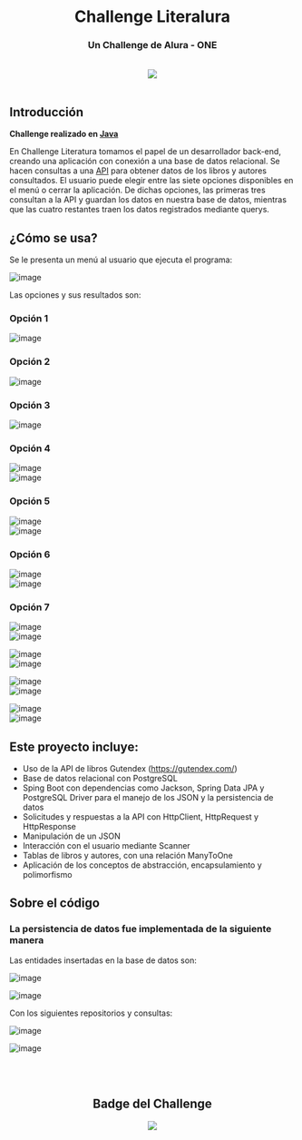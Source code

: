 <div align="center">
  <h1 align="center">
    Challenge Literalura
  </h1>
  <h3> 
    Un Challenge de Alura - ONE
  </h3>
    <br />
  <img src="https://github.com/Facundo177/Challenge-Literalura__Spring-Boot/assets/99448005/193ae586-8d49-468a-8f3d-c8756fce28d4">
   <br />
   <br />
</div>

## Introducción

**Challenge realizado en [Java](https://docs.oracle.com/en/java/javase/17/docs/api/index.html)**

En Challenge Literatura tomamos el papel de un desarrollador back-end, creando una aplicación con conexión a una base de datos relacional.
Se hacen consultas a una [API](https://gutendex.com/) para obtener datos de los libros y autores consultados.
El usuario puede elegir entre las siete opciones disponibles en el menú o cerrar la aplicación. De dichas opciones, las primeras tres consultan a la API y guardan los datos en nuestra base de datos, mientras que las cuatro restantes traen los datos registrados mediante querys.  

## ¿Cómo se usa?
Se le presenta un menú al usuario que ejecuta el programa:

![image](https://github.com/Facundo177/Challenge-Literalura__Spring-Boot/assets/99448005/f34ea555-8841-4aa8-9fb9-9fe95215a889)

Las opciones y sus resultados son:

### Opción 1
![image](https://github.com/Facundo177/Challenge-Literalura__Spring-Boot/assets/99448005/883d0976-d444-4651-808d-aead13e21477)
### Opción 2
![image](https://github.com/Facundo177/Challenge-Literalura__Spring-Boot/assets/99448005/0f26488f-259c-420e-b91a-6b5ce811df44)
### Opción 3
![image](https://github.com/Facundo177/Challenge-Literalura__Spring-Boot/assets/99448005/504dd2e4-0f3f-41fd-9967-107e92dd5e46)
### Opción 4
![image](https://github.com/Facundo177/Challenge-Literalura__Spring-Boot/assets/99448005/83926336-070f-48c2-b5a2-905482e45cf5) <br />
![image](https://github.com/Facundo177/Challenge-Literalura__Spring-Boot/assets/99448005/a356ac4d-2021-443b-b211-81b1975ed03a)
### Opción 5
![image](https://github.com/Facundo177/Challenge-Literalura__Spring-Boot/assets/99448005/cdd074f6-20df-4057-9ad1-4442b19fe1c9) <br />
![image](https://github.com/Facundo177/Challenge-Literalura__Spring-Boot/assets/99448005/a265db53-2fca-4ca2-ab48-969064c281bb)
### Opción 6
![image](https://github.com/Facundo177/Challenge-Literalura__Spring-Boot/assets/99448005/6c570b58-87e8-44fc-bd94-81253f4afe15) <br />
![image](https://github.com/Facundo177/Challenge-Literalura__Spring-Boot/assets/99448005/c8538aff-c1cc-493f-8d5e-3b06e0966731)
### Opción 7
![image](https://github.com/Facundo177/Challenge-Literalura__Spring-Boot/assets/99448005/b0625ba3-aeed-4ab0-8822-1042732f8dbd) <br />
![image](https://github.com/Facundo177/Challenge-Literalura__Spring-Boot/assets/99448005/808f06ca-71d9-4e1c-ab33-61127e484443)

![image](https://github.com/Facundo177/Challenge-Literalura__Spring-Boot/assets/99448005/cee1a369-0a0d-4ae6-b9de-6fc74acb9668) <br />
![image](https://github.com/Facundo177/Challenge-Literalura__Spring-Boot/assets/99448005/6b8669f2-32d5-4cb4-a2a1-455ef1665579)

![image](https://github.com/Facundo177/Challenge-Literalura__Spring-Boot/assets/99448005/0afea30b-cfb0-49e1-8cca-9c69281ef3a6) <br />
![image](https://github.com/Facundo177/Challenge-Literalura__Spring-Boot/assets/99448005/31bf4286-8b09-4f90-9d41-6063091f5199)

![image](https://github.com/Facundo177/Challenge-Literalura__Spring-Boot/assets/99448005/d65ddb6e-3f40-4379-a208-49f5f19e7ec3) <br />
![image](https://github.com/Facundo177/Challenge-Literalura__Spring-Boot/assets/99448005/220a12c2-c234-45c5-ad7d-3af210504874)


## Este proyecto incluye:
- Uso de la API de libros Gutendex (https://gutendex.com/)
- Base de datos relacional con PostgreSQL
- Sping Boot con dependencias como Jackson, Spring Data JPA y PostgreSQL Driver para el manejo de los JSON y la persistencia de datos 
- Solicitudes y respuestas a la API con HttpClient, HttpRequest y HttpResponse
- Manipulación de un JSON
- Interacción con el usuario mediante Scanner
- Tablas de libros y autores, con una relación ManyToOne
- Aplicación de los conceptos de abstracción, encapsulamiento y polimorfismo

## Sobre el código
### La persistencia de datos fue implementada de la siguiente manera
Las entidades insertadas en la base de datos son:

![image](https://github.com/Facundo177/Challenge-Literalura__Spring-Boot/assets/99448005/06c2046d-d58e-4e4a-acb7-8adc65442003)

![image](https://github.com/Facundo177/Challenge-Literalura__Spring-Boot/assets/99448005/a767d5f6-ed22-445c-90b0-a91c3c44a385)

Con los siguientes repositorios y consultas:

![image](https://github.com/Facundo177/Challenge-Literalura__Spring-Boot/assets/99448005/d668c95d-22c8-415c-8061-6097b71c92fa)

![image](https://github.com/Facundo177/Challenge-Literalura__Spring-Boot/assets/99448005/012edf93-0a57-46dd-b494-9a11c47e995c)

   <br />
   <br />
<div align="center">
  <h2> Badge del Challenge </h2> 
  <img src="https://github.com/user-attachments/assets/99793f93-3e27-47e0-986e-dd3954aa0112">
</div>


